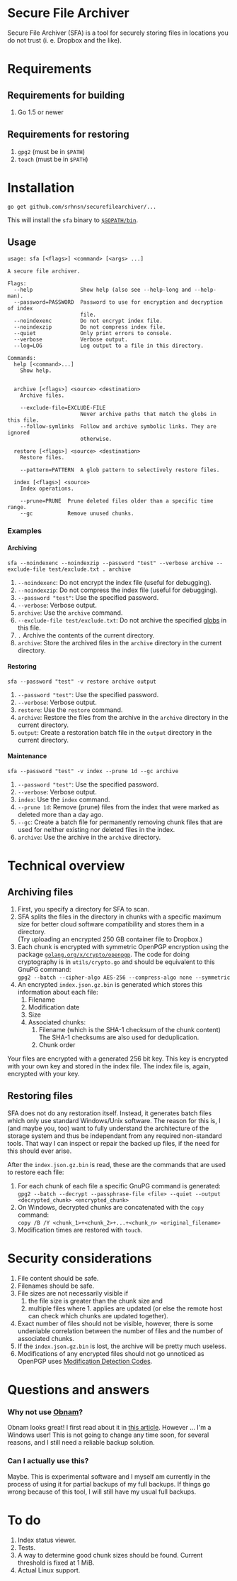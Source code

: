 # Secure File Archiver

Secure File Archiver (SFA) is a tool for securely storing files in locations
you do not trust (i. e. Dropbox and the like).

# Requirements

## Requirements for building

1. Go 1.5 or newer

## Requirements for restoring

1. `gpg2` (must be in `$PATH`)
1. `touch` (must be in `$PATH`)

# Installation

`go get github.com/srhnsn/securefilearchiver/...`

This will install the `sfa` binary to [`$GOPATH/bin`](https://golang.org/doc/code.html).

## Usage

    usage: sfa [<flags>] <command> [<args> ...]

    A secure file archiver.

    Flags:
      --help               Show help (also see --help-long and --help-man).
      --password=PASSWORD  Password to use for encryption and decryption of index
                           file.
      --noindexenc         Do not encrypt index file.
      --noindexzip         Do not compress index file.
      --quiet              Only print errors to console.
      --verbose            Verbose output.
      --log=LOG            Log output to a file in this directory.

    Commands:
      help [<command>...]
        Show help.


      archive [<flags>] <source> <destination>
        Archive files.

        --exclude-file=EXCLUDE-FILE
                           Never archive paths that match the globs in this file.
        --follow-symlinks  Follow and archive symbolic links. They are ignored
                           otherwise.

      restore [<flags>] <source> <destination>
        Restore files.

        --pattern=PATTERN  A glob pattern to selectively restore files.

      index [<flags>] <source>
        Index operations.

        --prune=PRUNE  Prune deleted files older than a specific time range.
        --gc           Remove unused chunks.

### Examples

#### Archiving

    sfa --noindexenc --noindexzip --password "test" --verbose archive --exclude-file test/exclude.txt . archive

1. `--noindexenc`: Do not encrypt the index file (useful for debugging).
1. `--noindexzip`: Do not compress the index file (useful for debugging).
1. `--password "test"`: Use the specified password.
1. `--verbose`: Verbose output.
1. `archive`: Use the `archive` command.
1. `--exclude-file test/exclude.txt`: Do not archive the specified [globs](https://en.wikipedia.org/wiki/Glob_(programming)) in this file.
1. `.` Archive the contents of the current directory.
1. `archive`: Store the archived files in the `archive` directory in the current directory.

#### Restoring

    sfa --password "test" -v restore archive output

1. `--password "test"`: Use the specified password.
1. `--verbose`: Verbose output.
1. `restore`: Use the `restore` command.
1. `archive`: Restore the files from the archive in the `archive` directory in the current directory.
1. `output`: Create a restoration batch file in the `output` directory in the current directory.

#### Maintenance

    sfa --password "test" -v index --prune 1d --gc archive

1. `--password "test"`: Use the specified password.
1. `--verbose`: Verbose output.
1. `index`: Use the `index` command.
1. `--prune 1d`: Remove (prune) files from the index that were marked as deleted more than a day ago.
1. `--gc`: Create a batch file for permanently removing chunk files that are used for neither existing nor deleted files in the index.
1. `archive`: Use the archive in the `archive` directory.

# Technical overview

## Archiving files

1. First, you specify a directory for SFA to scan.
1. SFA splits the files in the directory in chunks with a specific maximum size for better
   cloud software compatibility and stores them in a directory.  
   (Try uploading an encrypted 250 GB container file to Dropbox.)
1. Each chunk is encrypted with symmetric OpenPGP encryption using the package
    [`golang.org/x/crypto/openpgp`](https://golang.org/x/crypto/openpgp).
    The code for doing cryptography is in `utils/crypto.go` and should be equivalent to
    this GnuPG command:  
   `gpg2 --batch --cipher-algo AES-256 --compress-algo none --symmetric`  
1. An encrypted `index.json.gz.bin` is generated which stores this information about each file:
    1. Filename
    1. Modification date
    1. Size
    1. Associated chunks:
        1. Filename (which is the SHA-1 checksum of the chunk content)  
           The SHA-1 checksums are also used for deduplication.
        1. Chunk order

Your files are encrypted with a generated 256 bit key. This key is encrypted with your own
key and stored in the index file. The index file is, again, encrypted with your key.

## Restoring files

SFA does not do any restoration itself. Instead, it generates batch files which only use
standard Windows/Unix software. The reason for this is, I (and maybe you, too) want to
fully understand the architecture of the storage system and thus be independant from any
required non-standard tools. That way I can inspect or repair the backed up files, if the
need for this should ever arise.

After the `index.json.gz.bin` is read, these are the commands that are used to restore
each file:

1. For each chunk of each file a specific GnuPG command is generated:  
   `gpg2 --batch --decrypt --passphrase-file <file> --quiet --output <decrypted_chunk> <encrypted_chunk>`
1. On Windows, decrypted chunks are concatenated with the `copy` command:  
   `copy /B /Y <chunk_1>+<chunk_2>+...+<chunk_n> <original_filename>`
1. Modification times are restored with `touch`.

# Security considerations

1. File content should be safe.
1. Filenames should be safe.
1. File sizes are not necessarily visible if
    1. the file size is greater than the chunk size and
    1. multiple files where 1. applies are updated (or else the remote host can check
       which chunks are updated together).
1. Exact number of files should not be visible, however, there is some undeniable correlation
   between the number of files and the number of associated chunks.
1. If the `index.json.gz.bin` is lost, the archive will be pretty much useless.
1. Modifications of any encrypted files should not go unnoticed as OpenPGP uses
[Modification Detection Codes](https://tools.ietf.org/html/rfc4880#section-5.14).

# Questions and answers

### Why not use [Obnam](http://obnam.org/)?

Obnam looks great! I first read about it in
[this article](http://changelog.complete.org/archives/9353-roundup-of-remote-encrypted-deduplicated-backups-in-linux).
However ... I'm a Windows user! This is not going to change any time soon, for several
reasons, and I still need a reliable backup solution.

### Can I actually use this?

Maybe. This is experimental software and I myself am currently in the process of
using it for partial backups of my full backups. If things go wrong because of
this tool, I will still have my usual full backups.

# To do

1. Index status viewer.
1. Tests.
1. A way to determine good chunk sizes should be found. Current threshold is fixed at 1 MiB.
1. Actual Linux support.
